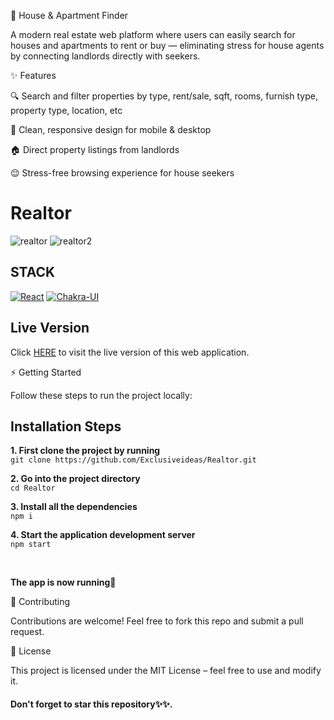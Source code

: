 🏡 House & Apartment Finder

A modern real estate web platform where users can easily search for houses and apartments to rent or buy — eliminating stress for house agents by connecting landlords directly with seekers.

✨ Features

🔍 Search and filter properties by type, rent/sale, sqft, rooms, furnish type, property type, location, etc

📱 Clean, responsive design for mobile & desktop

🏠 Direct property listings from landlords

😌 Stress-free browsing experience for house seekers

# Realtor
![realtor](https://user-images.githubusercontent.com/76836006/165221792-61abf385-e711-499b-b150-446003a5d105.JPG)
![realtor2](https://user-images.githubusercontent.com/76836006/165221810-ab5ba082-a030-4626-91b2-1ea24ecea004.PNG)

## STACK
[![React](https://img.shields.io/badge/React-20232A?style=for-the-badge&logo=react&logoColor=61DAFB)](https://github.com/Exclusiveideas)
[![Chakra-UI](https://img.shields.io/badge/Chakra--UI-319795?style=for-the-badge&logo=chakra-ui&logoColor=white)](https://github.com/Exclusiveideas)


## Live Version
Click [HERE](https://realtor-opal.vercel.app) to visit the live version of this web application.

⚡ Getting Started

Follow these steps to run the project locally:

## Installation Steps 

**1. First clone the project by running** <br />
   ``` git clone https://github.com/Exclusiveideas/Realtor.git ```
<br />

**2. Go into the project directory**  <br />
   ``` cd Realtor ``` 
   <br />
   
**3. Install all the dependencies** <br />
    ``` npm i ``` 
    <br />
    
**4. Start the application development server**<br />
    ``` npm start ```

<br /> 


**The app is now running🚀**
<br />

🤝 Contributing

Contributions are welcome! Feel free to fork this repo and submit a pull request.

📜 License

This project is licensed under the MIT License – feel free to use and modify it.

#### Don't forget to star this repository✨✨.
